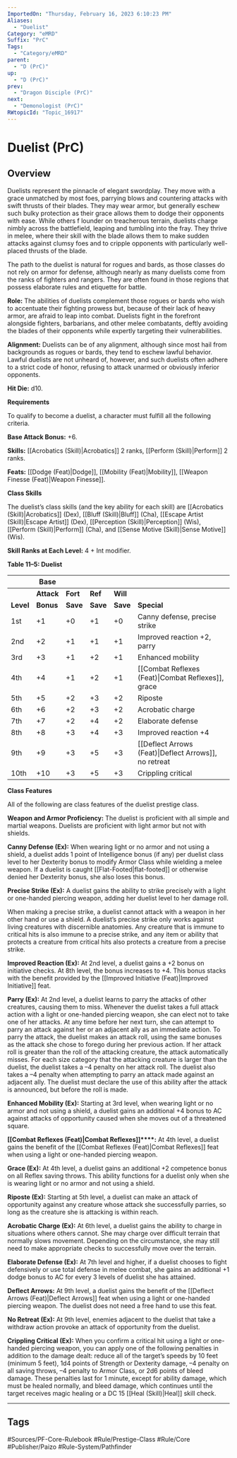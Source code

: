 ```yaml
---
ImportedOn: "Thursday, February 16, 2023 6:10:23 PM"
Aliases:
  - "Duelist"
Category: "eMRD"
Suffix: "PrC"
Tags:
  - "Category/eMRD"
parent:
  - "D (PrC)"
up:
  - "D (PrC)"
prev:
  - "Dragon Disciple (PrC)"
next:
  - "Demonologist (PrC)"
RWtopicId: "Topic_16917"
---
```

# Duelist (PrC)
## Overview
Duelists represent the pinnacle of elegant swordplay. They move with a grace unmatched by most foes, parrying blows and countering attacks with swift thrusts of their blades. They may wear armor, but generally eschew such bulky protection as their grace allows them to dodge their opponents with ease. While others f lounder on treacherous terrain, duelists charge nimbly across the battlefield, leaping and tumbling into the fray. They thrive in melee, where their skill with the blade allows them to make sudden attacks against clumsy foes and to cripple opponents with particularly well-placed thrusts of the blade.

The path to the duelist is natural for rogues and bards, as those classes do not rely on armor for defense, although nearly as many duelists come from the ranks of fighters and rangers. They are often found in those regions that possess elaborate rules and etiquette for battle.

**Role:** The abilities of duelists complement those rogues or bards who wish to accentuate their fighting prowess but, because of their lack of heavy armor, are afraid to leap into combat. Duelists fight in the forefront alongside fighters, barbarians, and other melee combatants, deftly avoiding the blades of their opponents while expertly targeting their vulnerabilities.

**Alignment:** Duelists can be of any alignment, although since most hail from backgrounds as rogues or bards, they tend to eschew lawful behavior. Lawful duelists are not unheard of, however, and such duelists often adhere to a strict code of honor, refusing to attack unarmed or obviously inferior opponents.

**Hit Die:** d10.

**Requirements**

To qualify to become a duelist, a character must fulfill all the following criteria.

**Base Attack Bonus:** +6.

**Skills:** [[Acrobatics (Skill)|Acrobatics]] 2 ranks, [[Perform (Skill)|Perform]] 2 ranks.

**Feats:** [[Dodge (Feat)|Dodge]], [[Mobility (Feat)|Mobility]], [[Weapon Finesse (Feat)|Weapon Finesse]].

**Class Skills**

The duelist’s class skills (and the key ability for each skill) are [[Acrobatics (Skill)|Acrobatics]] (Dex), [[Bluff (Skill)|Bluff]] (Cha), [[Escape Artist (Skill)|Escape Artist]] (Dex), [[Perception (Skill)|Perception]] (Wis), [[Perform (Skill)|Perform]] (Cha), and [[Sense Motive (Skill)|Sense Motive]] (Wis).

**Skill Ranks at Each Level:** 4 + Int modifier.

**Table 11–5: Duelist**


| | **Base** |  |  |  |  |
|---|---|---|---|---|---|
| | **Attack** | **Fort** | **Ref** | **Will** |  |
| **Level** | **Bonus** | **Save** | **Save** | **Save** | **Special** |
| 1st | +1 | +0 | +1 | +0 | Canny defense, precise strike |
| 2nd | +2 | +1 | +1 | +1 | Improved reaction +2, parry |
| 3rd | +3 | +1 | +2 | +1 | Enhanced mobility |
| 4th | +4 | +1 | +2 | +1 | [[Combat Reflexes (Feat)\|Combat Reflexes]], grace |
| 5th | +5 | +2 | +3 | +2 | Riposte |
| 6th | +6 | +2 | +3 | +2 | Acrobatic charge |
| 7th | +7 | +2 | +4 | +2 | Elaborate defense |
| 8th | +8 | +3 | +4 | +3 | Improved reaction +4 |
| 9th | +9 | +3 | +5 | +3 | [[Deflect Arrows (Feat)\|Deflect Arrows]], no retreat |
| 10th | +10 | +3 | +5 | +3 | Crippling critical |

**Class Features**

All of the following are class features of the duelist prestige class.

**Weapon and Armor Proficiency:** The duelist is proficient with all simple and martial weapons. Duelists are proficient with light armor but not with shields.

**Canny Defense (Ex):** When wearing light or no armor and not using a shield, a duelist adds 1 point of Intelligence bonus (if any) per duelist class level to her Dexterity bonus to modify Armor Class while wielding a melee weapon. If a duelist is caught [[Flat-Footed|flat-footed]] or otherwise denied her Dexterity bonus, she also loses this bonus.

**Precise Strike (Ex):** A duelist gains the ability to strike precisely with a light or one-handed piercing weapon, adding her duelist level to her damage roll.

When making a precise strike, a duelist cannot attack with a weapon in her other hand or use a shield. A duelist’s precise strike only works against living creatures with discernible anatomies. Any creature that is immune to critical hits is also immune to a precise strike, and any item or ability that protects a creature from critical hits also protects a creature from a precise strike.

**Improved Reaction (Ex):** At 2nd level, a duelist gains a +2 bonus on initiative checks. At 8th level, the bonus increases to +4. This bonus stacks with the benefit provided by the [[Improved Initiative (Feat)|Improved Initiative]] feat.

**Parry (Ex):** At 2nd level, a duelist learns to parry the attacks of other creatures, causing them to miss. Whenever the duelist takes a full attack action with a light or one-handed piercing weapon, she can elect not to take one of her attacks. At any time before her next turn, she can attempt to parry an attack against her or an adjacent ally as an immediate action. To parry the attack, the duelist makes an attack roll, using the same bonuses as the attack she chose to forego during her previous action. If her attack roll is greater than the roll of the attacking creature, the attack automatically misses. For each size category that the attacking creature is larger than the duelist, the duelist takes a –4 penalty on her attack roll. The duelist also takes a –4 penalty when attempting to parry an attack made against an adjacent ally. The duelist must declare the use of this ability after the attack is announced, but before the roll is made.

**Enhanced Mobility (Ex):** Starting at 3rd level, when wearing light or no armor and not using a shield, a duelist gains an additional +4 bonus to AC against attacks of opportunity caused when she moves out of a threatened square. 

**[[Combat Reflexes (Feat)|Combat Reflexes]]****:** At 4th level, a duelist gains the benefit of the [[Combat Reflexes (Feat)|Combat Reflexes]] feat when using a light or one-handed piercing weapon.

**Grace (Ex):** At 4th level, a duelist gains an additional +2 competence bonus on all Reflex saving throws. This ability functions for a duelist only when she is wearing light or no armor and not using a shield.

**Riposte (Ex):** Starting at 5th level, a duelist can make an attack of opportunity against any creature whose attack she successfully parries, so long as the creature she is attacking is within reach.

**Acrobatic Charge (Ex):** At 6th level, a duelist gains the ability to charge in situations where others cannot. She may charge over difficult terrain that normally slows movement. Depending on the circumstance, she may still need to make appropriate checks to successfully move over the terrain.

**Elaborate Defense (Ex):** At 7th level and higher, if a duelist chooses to fight defensively or use total defense in melee combat, she gains an additional +1 dodge bonus to AC for every 3 levels of duelist she has attained.

**Deflect Arrows:** At 9th level, a duelist gains the benefit of the [[Deflect Arrows (Feat)|Deflect Arrows]] feat when using a light or one-handed piercing weapon. The duelist does not need a free hand to use this feat.

**No Retreat (Ex):** At 9th level, enemies adjacent to the duelist that take a withdraw action provoke an attack of opportunity from the duelist.

**Crippling Critical (Ex):** When you confirm a critical hit using a light or one-handed piercing weapon, you can apply one of the following penalties in addition to the damage dealt: reduce all of the target’s speeds by 10 feet (minimum 5 feet), 1d4 points of Strength or Dexterity damage, –4 penalty on all saving throws, –4 penalty to Armor Class, or 2d6 points of bleed damage. These penalties last for 1 minute, except for ability damage, which must be healed normally, and bleed damage, which continues until the target receives magic healing or a DC 15 [[Heal (Skill)|Heal]] skill check.


---
## Tags
#Sources/PF-Core-Rulebook #Rule/Prestige-Class #Rule/Core #Publisher/Paizo #Rule-System/Pathfinder

